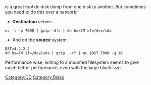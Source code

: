 <dd> is a great tool do disk dump from one disk to another. But
sometimes you need to do this over a network:

-   **Destination** server:

`nc -l -p 7000 | gzip -dfc | dd bs=1M of=/dev/sda`

-   And on the **source** system:

`DST=4.2.2.2`\
`dd bs=1M if=/dev/sda | gzip  -cf | nc $DST 7000 -q 10`

Performance wise, writing to a mounted filesystem seems to give much
better performance, even with the large block size.

<Category:DD> <Category:Disks>
